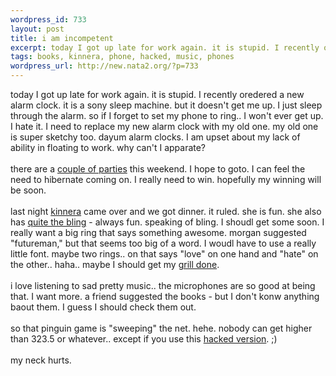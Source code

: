 ```yaml
--- 
wordpress_id: 733
layout: post
title: i am incompetent
excerpt: today I got up late for work again. it is stupid. I recently oredered a new alarm clock. it is a sony sleep machine. but it doesn't get me up. I just sleep through the alarm. so if I forget to set my phone to ring.. I won't ever get up. I hate it. I need to replace my new alarm clock with my old one. my old one is super sketchy too. dayum alarm clocks. I am upset about my lack of ability in flo...
tags: books, kinnera, phone, hacked, music, phones
wordpress_url: http://new.nata2.org/?p=733
---
```

today I got up late for work again. it is stupid. I recently oredered a new alarm clock. it is a sony sleep machine. but it doesn't get me up. I just sleep through the alarm. so if I forget to set my phone to ring.. I won't ever get up. I hate it. I need to replace my new alarm clock with my old one. my old one is super sketchy too. dayum alarm clocks. I am upset about my lack of ability in floating to work. why can't I apparate?<br/><br/>there are a <a href="http://www.lumpen.com/buddy/yes.html">couple of parties</a> this weekend. I hope to goto. I can feel the need to hibernate coming on. I really need to win. hopefully my winning will be soon. <br/><br/>last night <a href="http://www.nata2.info/?path=pictures%2Fmisc%2Fphone_camera%2Fphotolog&amp;img=1074830443-t610(1).jpg">kinnera</a> came over and we got dinner. it ruled. she is fun. she also has <a href="http://www.nata2.info/?path=pictures%2Fmisc%2Fphone_camera%2Fphotolog&amp;img=1074831641-t610(1).jpg">quite the bling</a> - always fun. speaking of bling. I shoudl get some soon. I really want a big ring that says something awesome. morgan suggested "futureman," but that seems too big of a word. I woudl have to use a really little font. maybe two rings.. on that says "love" on one hand and "hate" on the other.. haha.. maybe I should get my <a href="http://www.mrbling.com/">grill done</a>.<br/><br/>i love listening to sad pretty music.. the microphones are so good at being that. I want more. a friend suggested the books - but I don't konw anything baout them. I guess I should check them out.<br/><br/>so that pinguin game is "sweeping" the net. hehe. nobody can get higher than 323.5 or whatever.. except if you use this <a href="http://www.szanalmas.hu/pingu/">hacked version</a>. ;)<br/><br/>my neck hurts. 
